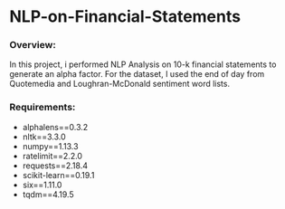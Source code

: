 # NLP-on-Financial-Statements

### Overview:
In this project, i performed NLP Analysis on 10-k financial statements to generate an alpha factor. For the dataset, I used the end of day from Quotemedia and Loughran-McDonald sentiment word lists.

### Requirements:
- alphalens==0.3.2
- nltk==3.3.0
- numpy==1.13.3
- ratelimit==2.2.0
- requests==2.18.4
- scikit-learn==0.19.1
- six==1.11.0
- tqdm==4.19.5
